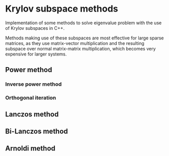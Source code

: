 # Krylov subspace methods
Implementation of some methods to solve eigenvalue problem with the use of Krylov subspaces in C++.

Methods making use of these subspaces are most effective for large sparse matrices, as they use matrix-vector multiplication and the resulting subspace over normal matrix-matrix multiplication, which becomes very expensive for larger systems.

## Power method

### Inverse power method

### Orthogonal iteration

## Lanczos method

## Bi-Lanczos method

## Arnoldi method
